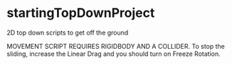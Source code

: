 # startingTopDownProject
2D top down scripts to get off the ground

MOVEMENT SCRIPT REQUIRES RIGIDBODY AND A COLLIDER.
To stop the sliding, increase the Linear Drag and you should turn on Freeze Rotation. 
